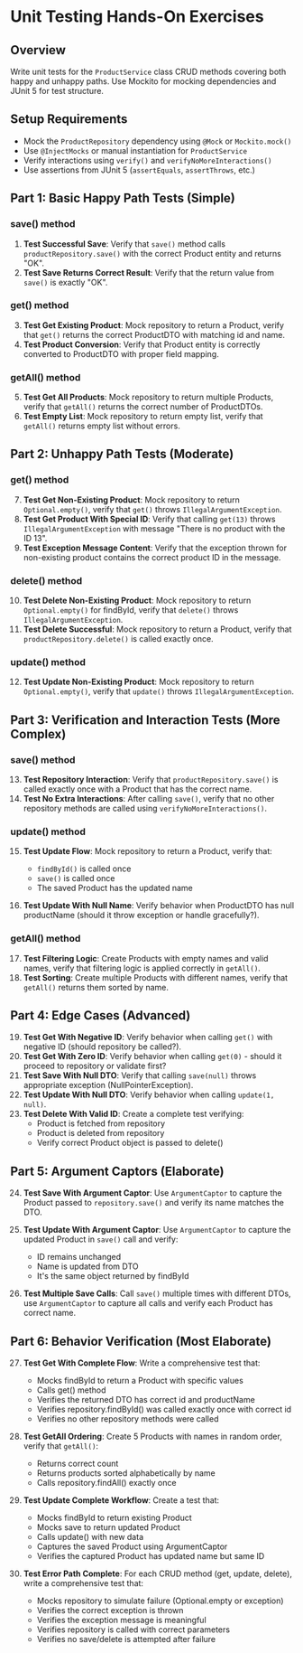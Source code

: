 # Unit Testing Hands-On Exercises

## Overview
Write unit tests for the `ProductService` class CRUD methods covering both happy and unhappy paths. Use Mockito for mocking dependencies and JUnit 5 for test structure.

## Setup Requirements
- Mock the `ProductRepository` dependency using `@Mock` or `Mockito.mock()`
- Use `@InjectMocks` or manual instantiation for `ProductService`
- Verify interactions using `verify()` and `verifyNoMoreInteractions()`
- Use assertions from JUnit 5 (`assertEquals`, `assertThrows`, etc.)

## Part 1: Basic Happy Path Tests (Simple)

### save() method

1. **Test Successful Save**: Verify that `save()` method calls `productRepository.save()` with the correct Product entity and returns "OK".
2. **Test Save Returns Correct Result**: Verify that the return value from `save()` is exactly "OK".

### get() method

3. **Test Get Existing Product**: Mock repository to return a Product, verify that `get()` returns the correct ProductDTO with matching id and name.
4. **Test Product Conversion**: Verify that Product entity is correctly converted to ProductDTO with proper field mapping.

### getAll() method

5. **Test Get All Products**: Mock repository to return multiple Products, verify that `getAll()` returns the correct number of ProductDTOs.
6. **Test Empty List**: Mock repository to return empty list, verify that `getAll()` returns empty list without errors.

## Part 2: Unhappy Path Tests (Moderate)

### get() method

7. **Test Get Non-Existing Product**: Mock repository to return `Optional.empty()`, verify that `get()` throws `IllegalArgumentException`.
8. **Test Get Product With Special ID**: Verify that calling `get(13)` throws `IllegalArgumentException` with message "There is no product with the ID 13".
9. **Test Exception Message Content**: Verify that the exception thrown for non-existing product contains the correct product ID in the message.

### delete() method

10. **Test Delete Non-Existing Product**: Mock repository to return `Optional.empty()` for findById, verify that `delete()` throws `IllegalArgumentException`.
11. **Test Delete Successful**: Mock repository to return a Product, verify that `productRepository.delete()` is called exactly once.

### update() method

12. **Test Update Non-Existing Product**: Mock repository to return `Optional.empty()`, verify that `update()` throws `IllegalArgumentException`.

## Part 3: Verification and Interaction Tests (More Complex)

### save() method

13. **Test Repository Interaction**: Verify that `productRepository.save()` is called exactly once with a Product that has the correct name.
14. **Test No Extra Interactions**: After calling `save()`, verify that no other repository methods are called using `verifyNoMoreInteractions()`.

### update() method

15. **Test Update Flow**: Mock repository to return a Product, verify that:
    - `findById()` is called once
    - `save()` is called once
    - The saved Product has the updated name

16. **Test Update With Null Name**: Verify behavior when ProductDTO has null productName (should it throw exception or handle gracefully?).

### getAll() method

17. **Test Filtering Logic**: Create Products with empty names and valid names, verify that filtering logic is applied correctly in `getAll()`.
18. **Test Sorting**: Create multiple Products with different names, verify that `getAll()` returns them sorted by name.

## Part 4: Edge Cases (Advanced)

19. **Test Get With Negative ID**: Verify behavior when calling `get()` with negative ID (should repository be called?).
20. **Test Get With Zero ID**: Verify behavior when calling `get(0)` - should it proceed to repository or validate first?
21. **Test Save With Null DTO**: Verify that calling `save(null)` throws appropriate exception (NullPointerException).
22. **Test Update With Null DTO**: Verify behavior when calling `update(1, null)`.
23. **Test Delete With Valid ID**: Create a complete test verifying:
    - Product is fetched from repository
    - Product is deleted from repository
    - Verify correct Product object is passed to delete()

## Part 5: Argument Captors (Elaborate)

24. **Test Save With Argument Captor**: Use `ArgumentCaptor` to capture the Product passed to `repository.save()` and verify its name matches the DTO.
25. **Test Update With Argument Captor**: Use `ArgumentCaptor` to capture the updated Product in `save()` call and verify:
    - ID remains unchanged
    - Name is updated from DTO
    - It's the same object returned by findById

26. **Test Multiple Save Calls**: Call `save()` multiple times with different DTOs, use `ArgumentCaptor` to capture all calls and verify each Product has correct name.

## Part 6: Behavior Verification (Most Elaborate)

27. **Test Get With Complete Flow**: Write a comprehensive test that:
    - Mocks findById to return a Product with specific values
    - Calls get() method
    - Verifies the returned DTO has correct id and productName
    - Verifies repository.findById() was called exactly once with correct id
    - Verifies no other repository methods were called

28. **Test GetAll Ordering**: Create 5 Products with names in random order, verify that `getAll()`:
    - Returns correct count
    - Returns products sorted alphabetically by name
    - Calls repository.findAll() exactly once

29. **Test Update Complete Workflow**: Create a test that:
    - Mocks findById to return existing Product
    - Mocks save to return updated Product
    - Calls update() with new data
    - Captures the saved Product using ArgumentCaptor
    - Verifies the captured Product has updated name but same ID

30. **Test Error Path Complete**: For each CRUD method (get, update, delete), write a comprehensive test that:
    - Mocks repository to simulate failure (Optional.empty or exception)
    - Verifies the correct exception is thrown
    - Verifies the exception message is meaningful
    - Verifies repository is called with correct parameters
    - Verifies no save/delete is attempted after failure
